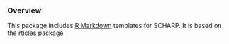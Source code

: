 ### Overview

This package includes [R Markdown](http://rmarkdown.rstudio.com) templates for SCHARP. It is based on the rticles package



